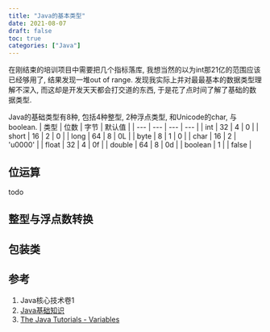 ```yaml
---
title: "Java的基本类型"
date: 2021-08-07
draft: false
toc: true
categories: ["Java"]
---
```


在刚结束的培训项目中需要把几个指标落库, 我想当然的以为int那21亿的范围应该已经够用了, 结果发现一堆out of range. 发现我实际上并对最最基本的数据类型理解不深入, 而这却是开发天天都会打交道的东西, 于是花了点时间了解了基础的数据类型. 

Java的基础类型有8种, 包括4种整型, 2种浮点类型, 和Unicode的char, 与boolean. 
| 类型 | 位数 |	字节 | 默认值 |
|  ---   | --- | --- |  ---  |
| int | 32 | 4 | 0 |
| short	| 16 | 2 | 0 |
| long	| 64 | 8 | 0L |
| byte	| 8 | 1	| 0 |
| char	| 16 | 2 | 'u0000' |
| float	| 32 | 4 | 0f |
| double | 64 |	8 |	0d |
| boolean | 1 |		| false |

## 位运算
todo


## 整型与浮点数转换


## 包装类


## 参考
1. Java核心技术卷1
2. [Java基础知识](https://github.com/Snailclimb/JavaGuide/blob/master/docs/java/basis/Java%E5%9F%BA%E7%A1%80%E7%9F%A5%E8%AF%86.md#%E5%9F%BA%E6%9C%AC%E6%95%B0%E6%8D%AE%E7%B1%BB%E5%9E%8B)
3. [The Java Tutorials - Variables](https://docs.oracle.com/javase/tutorial/java/nutsandbolts/variables.html)